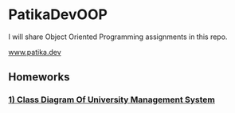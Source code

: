 # PatikaDevOOP
 I will share Object Oriented Programming assignments in this repo.
 
www.patika.dev

## Homeworks

### [1) Class Diagram Of University Management System]()

